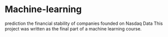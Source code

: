 # Machine-learning
prediction the financial stability of companies founded on Nasdaq Data
This project was written as the final part of a machine learning course.
